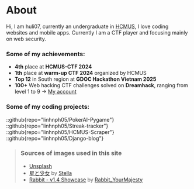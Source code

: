 # About
Hi, I am huli07, currently an undergraduate in [HCMUS](https://hcmus.edu.vn), I love coding websites and mobile apps. Currently I am a CTF player and focusing mainly on web security.

### Some of my achievements:
- **4th** place at **HCMUS-CTF 2024**
- **1th** place at **warm-up CTF 2024** organized by HCMUS
- **Top 12** in South region at **GDOC Hackathon Vietnam 2025**
- **100+** Web hacking CTF challenges solved on **Dreamhack**, ranging from level 1 to 9 -> [My account](https://dreamhack.io/users/63923)


### Some of my coding projects:
::github{repo="linhnph05/PokerAI-Pygame"}
::github{repo="linhnph05/Streak-tracker"}
::github{repo="linhnph05/HCMUS-Scraper"}
::github{repo="linhnph05/Django-blog"}

> ### Sources of images used in this site
> - [Unsplash](https://unsplash.com/)
> - [星と少女](https://www.pixiv.net/artworks/108916539) by [Stella](https://www.pixiv.net/users/93273965)
> - [Rabbit - v1.4 Showcase](https://civitai.com/posts/586908) by [Rabbit_YourMajesty](https://civitai.com/user/Rabbit_YourMajesty)